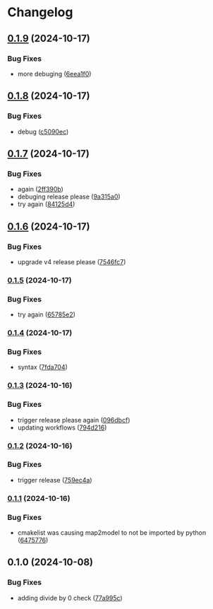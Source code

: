 # Changelog

## [0.1.9](https://github.com/Loop3D/map2model_cpp/compare/v0.1.8...v0.1.9) (2024-10-17)


### Bug Fixes

* more debuging ([6eea1f0](https://github.com/Loop3D/map2model_cpp/commit/6eea1f09dbb95e9cc4868982e478e2db6ced1ff1))

## [0.1.8](https://github.com/Loop3D/map2model_cpp/compare/v0.1.7...v0.1.8) (2024-10-17)


### Bug Fixes

* debug ([c5090ec](https://github.com/Loop3D/map2model_cpp/commit/c5090ec170b42afc6a6deac2b0be9e1932f87fd5))

## [0.1.7](https://github.com/Loop3D/map2model_cpp/compare/v0.1.6...v0.1.7) (2024-10-17)


### Bug Fixes

* again ([2ff390b](https://github.com/Loop3D/map2model_cpp/commit/2ff390ba4f9bf9de6ce5e7cd7c31dfa769ee1292))
* debuging release please ([9a315a0](https://github.com/Loop3D/map2model_cpp/commit/9a315a0ec001ff3e2631f062bfdc2e3fdaf13a01))
* try again ([84125d4](https://github.com/Loop3D/map2model_cpp/commit/84125d4145482c045fdc0b78e30f32d4b7f9e635))

## [0.1.6](https://github.com/Loop3D/map2model_cpp/compare/v0.1.5...v0.1.6) (2024-10-17)


### Bug Fixes

* upgrade v4 release please ([7546fc7](https://github.com/Loop3D/map2model_cpp/commit/7546fc7b27d2301a501d8b78cfb825a0df1894b0))

### [0.1.5](https://www.github.com/Loop3D/map2model_cpp/compare/v0.1.4...v0.1.5) (2024-10-17)


### Bug Fixes

* try again ([65785e2](https://www.github.com/Loop3D/map2model_cpp/commit/65785e2998ec99e86e7bded659d3f77c056539f7))

### [0.1.4](https://www.github.com/Loop3D/map2model_cpp/compare/v0.1.3...v0.1.4) (2024-10-17)


### Bug Fixes

* syntax ([7fda704](https://www.github.com/Loop3D/map2model_cpp/commit/7fda704e5fa0ee9d9b07de49eb09448617a545f5))

### [0.1.3](https://www.github.com/Loop3D/map2model_cpp/compare/v0.1.2...v0.1.3) (2024-10-16)


### Bug Fixes

* trigger release please again ([096dbcf](https://www.github.com/Loop3D/map2model_cpp/commit/096dbcf0ceb57d0f3a17a6cb7491cf39d45dc5d2))
* updating workflows ([794d216](https://www.github.com/Loop3D/map2model_cpp/commit/794d21650f362c837b0c6a1a28c0715419633161))

### [0.1.2](https://www.github.com/Loop3D/map2model_cpp/compare/v0.1.1...v0.1.2) (2024-10-16)


### Bug Fixes

* trigger release ([759ec4a](https://www.github.com/Loop3D/map2model_cpp/commit/759ec4a29621663ce642fad309ded9e729de0df3))

### [0.1.1](https://www.github.com/Loop3D/map2model_cpp/compare/v0.1.0...v0.1.1) (2024-10-16)


### Bug Fixes

* cmakelist was causing map2model to not be imported by python ([6475776](https://www.github.com/Loop3D/map2model_cpp/commit/64757762ac352688a3fd18f15b62024b1d44ddab))

## 0.1.0 (2024-10-08)


### Bug Fixes

* adding divide by 0 check ([77a995c](https://www.github.com/Loop3D/map2model_cpp/commit/77a995cf402e29d1418d2f3d911ec6f35db22a51))
